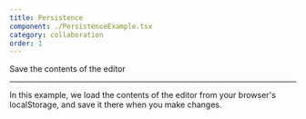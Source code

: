 ```yaml
---
title: Persistence
component: ./PersistenceExample.tsx
category: collaboration
order: 1
---
```


Save the contents of the editor

---

In this example, we load the contents of the editor from your browser's localStorage, and save it there when you make changes.
